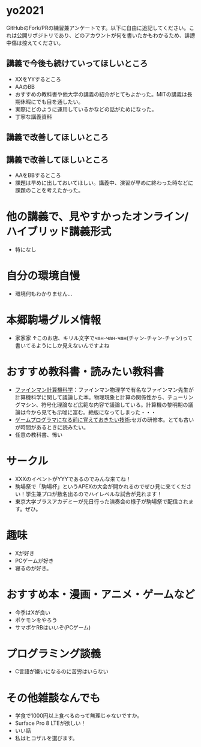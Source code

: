# yo2021

GitHubのFork/PRの練習兼アンケートです。以下に自由に追記してください。これは公開リポジトリであり、どのアカウントが何を書いたかもわかるため、誹謗中傷は控えてください。

## 講義で今後も続けていってほしいところ
- XXをYYするところ
- AAのBB
- おすすめの教科書や他大学の講義の紹介がとてもよかった。MITの講義は長期休暇にでも目を通したい。
- 実際にどのように運用しているかなどの話がためになった。
- 丁寧な講義資料

## 講義で改善してほしいところ

## 講義で改善してほしいところ
- AAをBBするところ
- 課題は早めに出しておいてほしい。講義中、演習が早めに終わった時などに課題のことを考えたかった。

# 他の講義で、見やすかったオンライン/ハイブリッド講義形式
- 特になし

# 自分の環境自慢
- 環境何もわかりません...
# 本郷駒場グルメ情報
- 家家家
  ↑このお店、キリル文字でчан-чан-чан(チャン-チャン-チャン)って書いてるようにしか見えないんですよね


# おすすめ教科書・読みたい教科書
- [ファインマン計算機科学](https://www.amazon.co.jp/%E3%83%95%E3%82%A1%E3%82%A4%E3%83%B3%E3%83%9E%E3%83%B3%E8%A8%88%E7%AE%97%E6%A9%9F%E7%A7%91%E5%AD%A6-%E5%8E%9F-%E5%BA%B7%E5%A4%AB/dp/4000059416)：ファインマン物理学で有名なファインマン先生が計算機科学に関して議論した本。物理現象と計算の関係性から、チューリングマシン、符号化理論など広範な内容で議論している。計算機の黎明期の議論は今から見ても示唆に富む。絶版になってしまった・・・
- [ゲームプログラマになる前に覚えておきたい技術](https://www.amazon.co.jp/%E3%82%B2%E3%83%BC%E3%83%A0%E3%83%97%E3%83%AD%E3%82%B0%E3%83%A9%E3%83%9E%E3%81%AB%E3%81%AA%E3%82%8B%E5%89%8D%E3%81%AB%E8%A6%9A%E3%81%88%E3%81%A6%E3%81%8A%E3%81%8D%E3%81%9F%E3%81%84%E6%8A%80%E8%A1%93-%E5%B9%B3%E5%B1%B1-%E5%B0%9A/dp/4798021180):セガの研修本。とても古いが時間があるときに読みたい。
- 任意の教科書、怖い

# サークル
- XXXのイベントがYYYであるのでみんな来てね！
- 駒場祭で「駒場杯」というAPEXの大会が開かれるのでぜひ見に来てください！学生兼プロが数名出るのでハイレベルな試合が見れます！
- 東京大学ブラスアカデミーが先日行った演奏会の様子が駒場祭で配信されます。ぜひ。

# 趣味
- Xが好き
- PCゲームが好き
- 寝るのが好き。

# おすすめ本・漫画・アニメ・ゲームなど
- 今季はXが良い
- ポケモンをやろう
- サマポケRBはいいぞ(PCゲーム)

# プログラミング談義
- C言語が嫌いになるのに苦労はいらない

# その他雑談なんでも
- 学食で1000円以上食べるのって無理じゃないですか。
- Surface Pro 8 LTEが欲しい！
- いい話
- 私はヒコザルを選びます。
